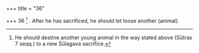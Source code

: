 +++
title = "36"

+++
36 [^11] . After he has sacrificed, he should let loose another (animal).


[^11]:  He should destine another young animal in the way stated above (Sūtras 7 seqq.) to a new Śūlagava sacrifice.
